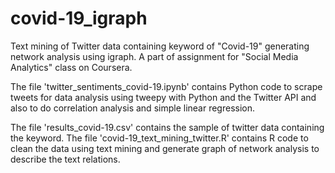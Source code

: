# covid-19_igraph
Text mining of Twitter data containing keyword of "Covid-19" generating network analysis using igraph.
A part of assignment for "Social Media Analytics" class on Coursera.

The file 'twitter_sentiments_covid-19.ipynb' contains Python code to scrape tweets for data analysis using tweepy with Python and the Twitter API and also to do correlation analysis and simple linear regression.

The file 'results_covid-19.csv' contains the sample of twitter data containing the keyword.
The file 'covid-19_text_mining_twitter.R' contains R code to clean the data using text mining and generate graph of network analysis to describe the text relations. 
